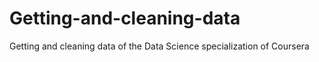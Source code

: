 Getting-and-cleaning-data
=========================

Getting and cleaning data of the Data Science specialization of Coursera
